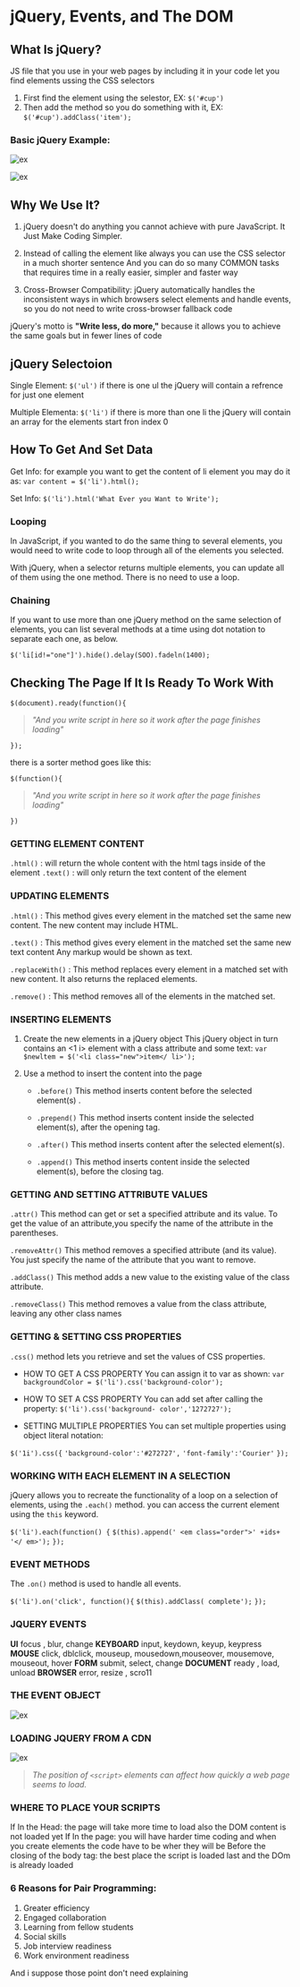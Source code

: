 # jQuery, Events, and The DOM

## What Is jQuery?

JS file that you use in your web pages by including it in your code
let you find elements ussing the CSS selectors

1. First find the element using the selestor, EX:
   `$('#cup')`
2. Then add the method so you do something with it, EX:
    `$('#cup').addClass('item');`

### Basic jQuery Example:

![ex](/files/Read02-1.png)

![ex](/files/Read02-2.png)

## Why We Use It?

1. jQuery doesn't do anything you cannot achieve with pure JavaScript.
It Just Make Coding Simpler.

2. Instead of calling the element like always you can use the CSS selector in a much shorter sentence
And you can do so many COMMON tasks that requires time in a really easier, simpler and faster way

3. Cross-Browser Compatibility: jQuery automatically handles the inconsistent ways in which browsers select
elements and handle events, so you do not need to write cross-browser fallback code

jQuery's motto is **"Write less, do more,"**
because it allows you to achieve the same goals but in fewer lines of code

## jQuery Selectoion

Single Element:
   `$('ul')`
if there is one ul the jQuery will contain a refrence for just one element

Multiple Elementa:
   `$('li')`
if there is more than one li the jQuery will contain an array for the elements start fron index 0

## How To Get And Set Data

Get Info:
for example you want to get the content of li element you may do it as:
`var content = $('li').html();`

Set Info:
`$('li').html('What Ever you Want to Write');`

### Looping

In JavaScript, if you wanted to do the same thing to several elements, you would need to write code to loop through
all of the elements you selected.

With jQuery, when a selector returns multiple elements, you can update all of them using the one method.
There is no need to use a loop.

### Chaining

If you want to use more than one jQuery method on the same selection of elements, you can list several methods at a
time using dot notation to separate each one, as below.

`$('li[id!="one"]').hide().delay(SOO).fadeln(1400);`

## Checking The Page If It Is Ready To Work With

`$(document).ready(function(){`

   > *"And you write script in here so it work after the page finishes loading"*

`});`

there is a sorter method goes like this:

`$(function(){`

   > *"And you write script in here so it work after the page finishes loading"*

`})`

### GETTING ELEMENT CONTENT

`.html()` : will return the whole content with the html tags inside of the element
`.text()` : will only return the text content of the element

### UPDATING ELEMENTS 

`.html()` :
This method gives every element in the matched set the same new content.
The new content may include HTML.

`.text()` :
This method gives every element in the matched set the same new text content
Any markup would be shown as text.

`.replaceWith()` :
This method replaces every element in a matched set with new content.
It also returns the replaced elements.

`.remove()` :
This method removes all of the elements in the matched set.

### INSERTING ELEMENTS 

1. Create the new elements in a jQuery object
This jQuery object in turn contains an <1 i> element with a class attribute and some text:
    `var $newltem = $('<li class="new">item</ li>');`

2. Use a method to insert the content into the page

    - `.before()`
    This method inserts content before the selected element(s) .

    - `.prepend()`
    This method inserts content inside the selected element(s), after the opening tag.

    - `.after()`
    This method inserts content after the selected element(s).

    - `.append()`
    This method inserts content inside the selected element(s), before the closing tag.

### GETTING AND SETTING ATTRIBUTE VALUES

`.attr()`
This method can get or set a specified attribute and its value.
To get the value of an attribute,you specify the name of the attribute in the parentheses.

`.removeAttr()`
This method removes a specified attribute (and its value).
You just specify the name of the attribute that you want to remove.

`.addClass()`
This method adds a new value to the existing value of the class attribute.

`.removeClass()`
This method removes a value from the class attribute, leaving any other class names

### GETTING & SETTING CSS PROPERTIES

`.css()` method lets you retrieve and set the values of CSS properties.

- HOW TO GET A CSS PROPERTY
You can assign it to var as shown:
`var backgroundColor = $('li').css('background-color');`

- HOW TO SET A CSS PROPERTY
You can add set after calling the property:
`$('li').css('background- color','1272727');`

- SETTING MULTIPLE PROPERTIES
You can set multiple properties using object literal notation:

`$('1i').css({`
`'background-color':'#272727',`
`'font-family':'Courier'`
`});`

### WORKING WITH EACH ELEMENT IN A SELECTION

jQuery allows you to recreate the functionality of a loop on a selection of elements, using the `.each()` method.
you can access the current element using the `this` keyword.

`$('li').each(function() {`
`$(this).append(' <em class="order">' +ids+ '</ em>');`
`});`

### EVENT METHODS

The `.on()` method is used to handle all events.

`$('li').on('click', function(){`
    `$(this).addClass( complete');`
`});`

### JQUERY EVENTS

**UI**          focus , blur, change
**KEYBOARD**    input, keydown, keyup, keypress
**MOUSE**       click, dblclick, mouseup, mousedown,mouseover, mousemove, mouseout, hover
**FORM**        submit, select, change
**DOCUMENT**    ready , load, unload
**BROWSER**     error, resize , scro11

### THE EVENT OBJECT

![ex](/files/Read02-3.png)

### LOADING JQUERY FROM A CDN

![ex](/files/Read02-4.png)

> *The position of `<script>` elements can affect how quickly a web page seems to load.*

### WHERE TO PLACE YOUR SCRIPTS

If In the Head: the page will take more time to load also the DOM content is not loaded yet
If In the page: you will have harder time coding and when you create elements the code have to be wher they will be
Before the closing of the body tag: the best place the script is loaded last and the DOm is already loaded

### 6 Reasons for Pair Programming:

1. Greater efficiency
2. Engaged collaboration
3. Learning from fellow students
4. Social skills
5. Job interview readiness
6. Work environment readiness

And i suppose those point don't need explaining
